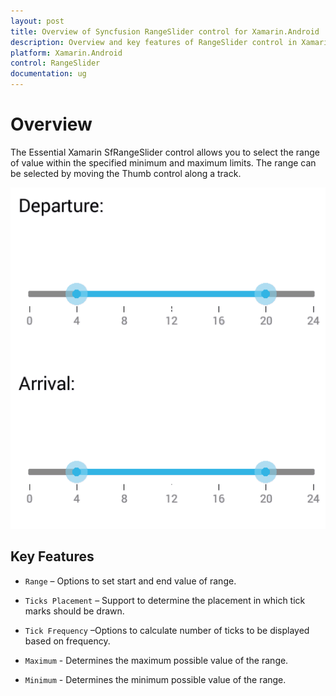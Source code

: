 ```yaml
---
layout: post
title: Overview of Syncfusion RangeSlider control for Xamarin.Android
description: Overview and key features of RangeSlider control in Xamarin.Android
platform: Xamarin.Android
control: RangeSlider
documentation: ug
---
```


# Overview

The Essential Xamarin SfRangeSlider control allows you to select the range of value within the specified minimum and maximum limits. The range can be selected by moving the Thumb control along a track. 

![](images/Overview.png)

## Key Features

* `Range` – Options to set start and end value of range.

* `Ticks Placement` – Support to determine the placement in which tick marks should be drawn.

* `Tick Frequency` –Options to calculate number of ticks to be displayed based on frequency.

* `Maximum` - Determines the maximum possible value of the range.

* `Minimum` - Determines the minimum possible value of the range.






